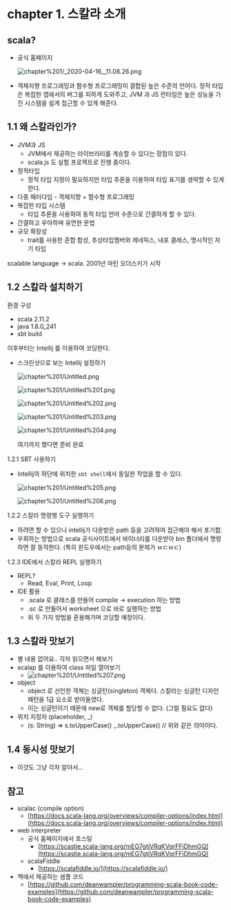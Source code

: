 # chapter 1. 스칼라 소개

## scala?

* 공식 홈페이지

  ![chapter%201/\_2020-04-16\_\_11.08.26.png](../.gitbook/assets/_2020-04-16__11.08.26.png)

* 객체지향 프로그래밍과 함수형 프로그래밍이 결합된 높은 수준의 언어다. 정적 타입은 복잡한 앱에서의 버그를 피하게 도와주고, JVM 과 JS 런타임은 높은 성능을 가진 시스템을 쉽게 접근할 수 있게 해준다.

## 1.1 왜 스칼라인가?

* JVM과 JS
  * JVM에서 제공하는 라이브러리를 계승할 수 있다는 장점이 있다.
  * scala.js 도 실험 프로젝트로 진행 중이다.
* 정적타입
  * 정적 타입 지정이 필요하지만 타입 추론을 이용하여 타입 표기를 생략할 수 있게 한다.
* 다중 패러다임 - 객체지향 + 함수형 프로그래밍
* 복잡한 타입 시스템
  * 타입 추론을 사용하여 동적 타입 언어 수준으로 간결하게 할 수 있다.
* 간결하고 우아하며 유연한 문법
* 규모 확장성
  * trait를 사용한 혼합 합성, 추상타입멤버와 제네릭스, 내포 클래스, 명시적인 자기 타입

scalable language → scala. 2001년 마틴 오더스키가 시작

## 1.2 스칼라 설치하기

환경 구성

* scala 2.11.2
* java 1.8.0\_241
* sbt build

이후부터는 Intellij 를 이용하여 코딩한다.

* 스크린샷으로 보는 Intellij 설정하기

  ![chapter%201/Untitled.png](../.gitbook/assets/Untitled.png)

  ![chapter%201/Untitled%201.png](../.gitbook/assets/Untitled%201.png)

  ![chapter%201/Untitled%202.png](../.gitbook/assets/Untitled%202.png)

  ![chapter%201/Untitled%203.png](../.gitbook/assets/Untitled%203.png)

  ![chapter%201/Untitled%204.png](../.gitbook/assets/Untitled%204.png)

  여기까지 했다면 준비 완료

1.2.1 SBT 사용하기

* Intellij의 하단에 위치한 `sbt shell`에서 동일한 작업을 할 수 있다.

  ![chapter%201/Untitled%205.png](../.gitbook/assets/Untitled%205.png)

  ![chapter%201/Untitled%206.png](../.gitbook/assets/Untitled%206.png)

1.2.2 스칼라 명령행 도구 실행하기

* 하려면 할 수 있으나 intellij가 다운받은 path 등을 고려하여 접근해야 해서 포기함.
* 우회하는 방법으로 scala 공식사이트에서 바이너리를 다운받아 bin 폴더에서 명령하면 잘 동작한다. \(특히 윈도우에서는 path등의 문제가 ㅂㄷㅂㄷ\)

1.2.3 IDE에서 스칼라 REPL 실행하기

* REPL?
  * Read, Eval, Print, Loop
* IDE 활용
  * .scala 로 클래스를 만들어 compile → execution 하는 방법
  * .sc 로 만들어서 worksheet 으로 바로 실행하는 방법
  * 위 두 가지 방법을 혼용해가며 코딩할 예정이다.

## 1.3 스칼라 맛보기

* 별 내용 없어요.. 각자 읽으면서 해보기
* scalap 를 이용하여 class 파일 열어보기
  * ![chapter%201/Untitled%207.png](../.gitbook/assets/Untitled%207.png)
* object
  * object 로 선언한 객체는 싱글턴\(singleton\) 객체다. 스칼라는 싱글턴 디자인 패턴을 1급 요소로 받아들였다.
  * 이는 싱글턴이기 때문에 new로 객체를 할당할 수 없다. \(그럴 필요도 없다\)
* 위치 지정자 \(placeholder, \_\)
  * \(s: String\) =&gt; s.toUpperCase\(\) \_.toUpperCase\(\) // 위와 같은 의미이다.

## 1.4 동시성 맛보기

* 이것도 그냥 각자 알아서...

## 참고

* scalac \(compile option\)
  * [https://docs.scala-lang.org/overviews/compiler-options/index.html](https://docs.scala-lang.org/overviews/compiler-options/index.html)
* web interpreter
  * 공식 홈페이지에서 호스팅
    * [https://scastie.scala-lang.org/mEG7gtjVRqKVqrFFjDhmGQ](https://scastie.scala-lang.org/mEG7gtjVRqKVqrFFjDhmGQ)
  * scalaFiddle
    * [https://scalafiddle.io/](https://scalafiddle.io/)
* 책에서 제공하는 샘플 코드
  * [https://github.com/deanwampler/programming-scala-book-code-examples](https://github.com/deanwampler/programming-scala-book-code-examples)

